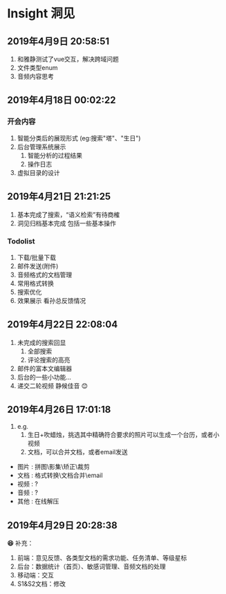 # Insight 洞见

## 2019年4月9日 20:58:51
1. 和雅静测试了vue交互，解决跨域问题
2. 文件类型enum
3. 音频内容思考

## 2019年4月18日 00:02:22
### 开会内容
1. 智能分类后的展现形式 (eg:搜索"塔"、"生日")
2. 后台管理系统展示
    1. 智能分析的过程结果
    2. 操作日志
3. 虚拟目录的设计

## 2019年4月21日 21:21:25
1. 基本完成了搜索，“语义检索”有待商榷
2. 洞见归档基本完成 包括一些基本操作

### Todolist
1. 下载/批量下载
2. 邮件发送(附件)
3. 音频格式的文档管理
4. 常用格式转换
5. 搜索优化
6. 效果展示 看孙总反馈情况

## 2019年4月22日 22:08:04
1. 未完成的搜索回显
    1. 全部搜索
    2. 评论搜索的高亮
2. 邮件的富本文编辑器
3. 后台的一些小功能...
4. 递交二轮视频 静候佳音 :blush:

## 2019年4月26日 17:01:18
1. e.g.
    1. 生日+吹蜡烛，挑选其中精确符合要求的照片可以生成一个台历，或者小视频
    2. 文档，可以合并文档，或者email发送
 + 图片 : 拼图\影集\矫正\裁剪
 + 文档 : 格式转换\文档合并\email
 + 视频 : ?
 + 音频 : ?
 + 其他 : 在线解压

## 2019年4月29日 20:28:38

**:laughing:** 补充：

1. 前端：意见反馈、各类型文档的需求功能、任务清单、等级星标
2. 后台：数据统计（首页）、敏感词管理、音频文档的处理
3. 移动端：交互
4. S1&S2文档：修改
